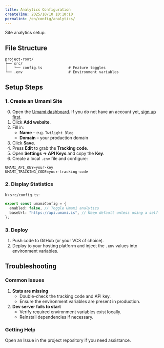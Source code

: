 ```yaml
---
title: Analytics Configuration
createTime: 2025/10/10 10:10:10
permalink: /en/config/analytics/
---
```


Site analytics setup.

## File Structure

```
project-root/
├── src/
│   └── config.ts            # Feature toggles
└── .env                     # Environment variables
```


## Setup Steps

### 1. Create an Umami Site

0. Open the [Umami dashboard](https://cloud.umami.is). If you do not have an account yet, [sign up first](https://umami.is).
1. Click **Add website**.
2. Fill in:
   - **Name** – e.g. `Twilight Blog`
   - **Domain** – your production domain
3. Click **Save**.
4. Press **Edit** to grab the **Tracking code**.
5. Open **Settings → API Keys** and copy the **Key**.
6. Create a local `.env` file and configure:

```env
UMAMI_API_KEY=your-key
UMAMI_TRACKING_CODE=your-tracking-code
```

### 2. Display Statistics

In `src/config.ts`:

```typescript
export const umamiConfig = {
  enabled: false, // Toggle Umami analytics
  baseUrl: "https://api.umami.is", // Keep default unless using a self-hosted URL
};
```

### 3. Deploy

1. Push code to GitHub (or your VCS of choice).
2. Deploy to your hosting platform and inject the `.env` values into environment variables.


## Troubleshooting

### Common Issues

1. **Stats are missing**
   - Double-check the tracking code and API key.
   - Ensure the environment variables are present in production.
2. **Dev server fails to start**
   - Verify required environment variables exist locally.
   - Reinstall dependencies if necessary.

### Getting Help

Open an Issue in the project repository if you need assistance.
